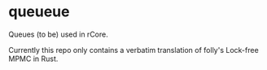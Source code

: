 # queueue

Queues (to be) used in rCore.

Currently this repo only contains a verbatim translation of folly's Lock-free MPMC in Rust.

